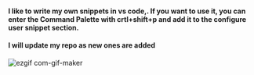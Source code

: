 #### I like to write my own snippets in vs code,. If you want to use it, you can enter the Command Palette with crtl+shift+p and add it to the configure user snippet section.
#### I will update my repo as new ones are added

![ezgif com-gif-maker](https://user-images.githubusercontent.com/62966040/147246000-f9ee19cf-35fc-4780-a41a-e676f8e29692.gif)
